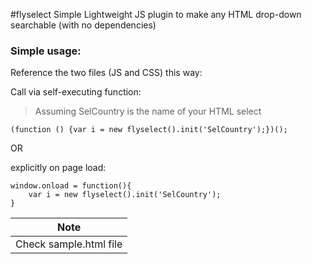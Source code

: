 #flyselect
Simple Lightweight JS plugin to make any HTML drop-down searchable (with no dependencies)



### Simple usage:

Reference the two files (JS and CSS) this way:


Call via self-executing function:

>Assuming SelCountry is the name of your HTML select


    (function () {var i = new flyselect().init('SelCountry');})();

OR 

explicitly on page load:


    window.onload = function(){
        var i = new flyselect().init('SelCountry');
    }
    
| Note |
| ------|
| Check sample.html file |


